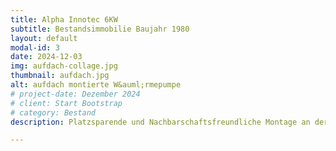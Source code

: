 ```yaml
---
title: Alpha Innotec 6KW
subtitle: Bestandsimmobilie Baujahr 1980
layout: default
modal-id: 3
date: 2024-12-03
img: aufdach-collage.jpg
thumbnail: aufdach.jpg
alt: aufdach montierte W&auml;rmepumpe
# project-date: Dezember 2024
# client: Start Bootstrap
# category: Bestand
description: Platzsparende und Nachbarschaftsfreundliche Montage an der Giebelwand

---
```

